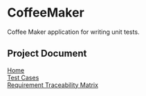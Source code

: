 # CoffeeMaker
Coffee Maker application for writing unit tests.
## Project Document
[Home](https://github.com/ttxking/coffeemaker/wiki)    
[Test Cases](https://github.com/ttxking/coffeemaker/wiki/Test-Cases)    
[Requirement Traceability Matrix](https://github.com/ttxking/coffeemaker/wiki/Requirements-Traceability-Matrix)